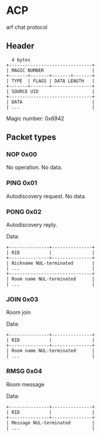 # ACP

arf chat protocol

## Header

```
  4 bytes
+-------------------------------+
| MAGIC NUMBER                  |
+-------+-------+-------+-------+
| TYPE  | FLAGS | DATA LENGTH   |
+-------+-------+---------------+
| SOURCE UID                    |
+-------------------------------+
| DATA                          |
| ...                           |

```

Magic number: 0x6942

## Packet types

### NOP  0x00
No operation. No data.

### PING 0x01
Autodiscovery request. No data.

### PONG 0x02
Autodiscovery reply.

Data:
```
+---------------+---------------+
| RID           |               |
+---------------+---------------+
| Nickname NUL-terminated       |
| ...                           |
+-------------------------------+
| Room name NUL-terminated      |
| ...                           |
```

### JOIN 0x03
Room join

Data:
```
+---------------+---------------+
| RID           |               |
+---------------+---------------+
| Room name NUL-terminated      |
| ...                           |
```

### RMSG 0x04
Room message

Data:
```
+---------------+---------------+
| RID           |               |
+---------------+---------------+
| Message NUL-terminated        |
| ...                           |
```


